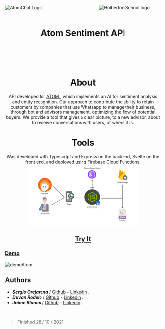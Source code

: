 <div>
  <img src="https://s3-eu-west-1.amazonaws.com/tpd/logos/60e9c2d2fc1eaf0001f37bd1/0x0.png" alt="AtomChat Logo" style="heigth:100%;width:200px;" align="left"/>
  <img src="https://blog.holbertonschool.com/wp-content/uploads/2020/04/unnamed-2.png" alt="Holberton School logo" style="heigth:100%;width:200px;" align="right"/>
  <div align="center">
    <br> <br>
    <h1>Atom Sentiment API</h1>
  </div>
</div>

<br> <br> <br> <br>
<div align="center">

# About
API developed for <a href="https://atomchat.io/"> ATOM </a>, which implements an AI for sentiment analysis and entity recognition. Our approach to contribute the ability to retain customers by companies that use Whatsapp to manage their business, through bot and advisors management, optimizing the flow of potential buyers. We provide a tool that gives a clear picture, to a new advisor, about to receive conversations with users, of where it is.
</br>

# Tools
Was developed with Typescript and Express on the backend, Svelte on the front end, and deployed using Firebase Cloud Functions.
<img src="https://github.com/SergioO21/Atom-Sentiment-API/blob/main/web-page/public/static/Atom-chat-analyzer-presentation.png" alt="toolsAtom" style="width:360px; height:200px;" align="center">

## <a href="https://sentiment-api-10a01.firebaseapp.com/" target="blank"> Try It </a>
</div>

### <a href="https://youtu.be/Hu_2LWR87uQ" targe="blank"> Demo </a>

<img src="https://github.com/SergioO21/Atom-Sentiment-API/blob/main/web-page/public/static/demo_atom.gif" alt="demoAtom" style="width=600; height=316;" align="center">



<h2> Authors</h2>

 -  ***Sergio Orejarena*** / [Github](https://github.com/SergioO21) - [Linkedin](https://www.linkedin.com/in/sergio-or/) .
 - ***Duvan Rodelo*** / [Github](https://github.com/Rode1o) - [Linkedin](https://www.linkedin.com/in/duvanrode1o/) .
 - ***Jaime Blanco*** / [Github](https://github.com/jblanco75) - [Linkedin](https://www.linkedin.com/in/jaime-arturo-blanco-gutierrez-8346069/) .
<br>

> Finished 28 / 10 / 2021

